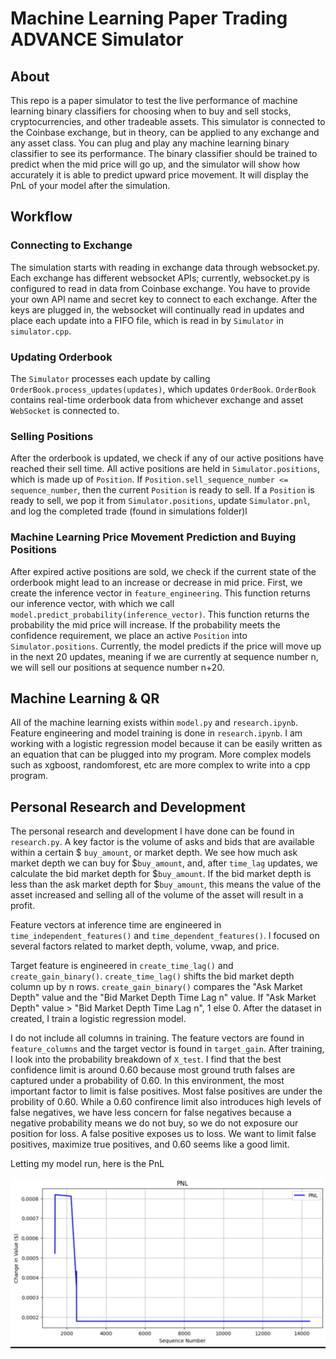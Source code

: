 # Machine Learning Paper Trading ADVANCE Simulator
## About
This repo is a paper simulator to test the live performance of machine learning binary classifiers for choosing when to buy and sell stocks, cryptocurrencies, and other tradeable assets. This simulator is connected to the Coinbase exchange, but in theory, can be applied to any exchange and any asset class. You can plug and play any machine learning binary classifier to see its performance. The binary classifier should be trained to predict when the mid price will go up, and the simulator will show how accurately it is able to predict upward price movement. It will display the PnL of your model after the simulation.

## Workflow
### Connecting to Exchange
The simulation starts with reading in exchange data through websocket.py. Each exchange has different websocket APIs; currently, websocket.py is configured to read in data from Coinbase exchange. You have to provide your own API name and secret key to connect to each exchange. After the keys are plugged in, the websocket will continually read in updates and place each update into a FIFO file, which is read in by `Simulator` in `simulator.cpp`.
### Updating Orderbook
The `Simulator` processes each update by calling `OrderBook.process_updates(updates)`, which updates `OrderBook`. `OrderBook` contains real-time orderbook data from whichever exchange and asset `WebSocket` is connected to.

### Selling Positions
After the orderbook is updated, we check if any of our active positions have reached their sell time. All active positions are held in `Simulator.positions`, which is made up of `Position`. If 
`Position.sell_sequence_number <= sequence_number`, then the current `Position` is ready to sell. If a `Position` is ready to sell, we pop it from `Simulator.positions`, update `Simulator.pnl`, and log the completed trade (found in simulations folder)l

### Machine Learning Price Movement Prediction and Buying Positions
After expired active positions are sold, we check if the current state of the orderbook might lead to an increase or decrease in mid price. First, we create the inference vector in `feature_engineering`. This function returns our inference vector, with which we call `model.predict_probability(inference_vector)`. This function returns the probability the mid price will increase. If the probability meets the confidence requirement, we place an active `Position` into `Simulator.positions`. Currently, the model predicts if the price will move up in the next 20 updates, meaning if we are currently at sequence number n, we will sell our positions at sequence number n+20.

## Machine Learning & QR
All of the machine learning exists within `model.py` and `research.ipynb`. Feature engineering and model training is done in `research.ipynb`. I am working with a logistic regression model because it can be easily written as an equation that can be plugged into my program. More complex models such as xgboost, randomforest, etc are more complex to write into a cpp program.

## Personal Research and Development
The personal research and development I have done can be found in `research.py`. A key factor is the volume of asks and bids that are available within a certain $ `buy_amount`, or market depth. We see how much ask market depth we can buy for $`buy_amount`, and, after `time_lag` updates, we calculate the bid market depth for $`buy_amount`. If the bid market depth is less than the ask market depth for $`buy_amount`, this means the value of the asset increased and selling all of the volume of the asset will result in a profit. 

Feature vectors at inference time are engineered in `time_independent_features()` and `time_dependent_features()`. I focused on several factors related to market depth, volume, vwap, and price. 

Target feature is engineered in `create_time_lag()` and `create_gain_binary()`. `create_time_lag()` shifts the bid market depth column up by n rows. `create_gain_binary()` compares the "Ask Market Depth" value and the "Bid Market Depth Time Lag n" value. If 
"Ask Market Depth" value > "Bid Market Depth Time Lag n", 1 else 0. After the dataset in created, I train a logistic regression model.

I do not include all columns in training. The feature vectors are found in `feature_columns` and the target vector is found in `target_gain`.
After training, I look into the probability breakdown of `X_test`. I find that the best confidence limit is around 0.60 because most ground truth falses are captured under a probability of 0.60. In this environment, the most important factor to limit is false positives. Most false positives are under the probility of 0.60. While a 0.60 confirence limit also introduces high levels of false negatives, we have less concern for false negatives because a negative probability means we do not buy, so we do not exposure our position for loss. A false positive exposes us to loss. We want to limit false positives, maximize true positives, and 0.60 seems like a good limit.

Letting my model run, here is the PnL  
  
![Simulation 1](simulations/firstsimpic.png)  
  